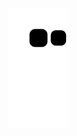 ![](https://raw.githubusercontent.com/yzydev/yzydev/main/assets/github-contribution-grid-snake.svg)

